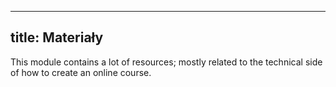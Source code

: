 
---
title: Materiały
---


This module contains a lot of resources; mostly related to the technical side of how to create an online course. 
